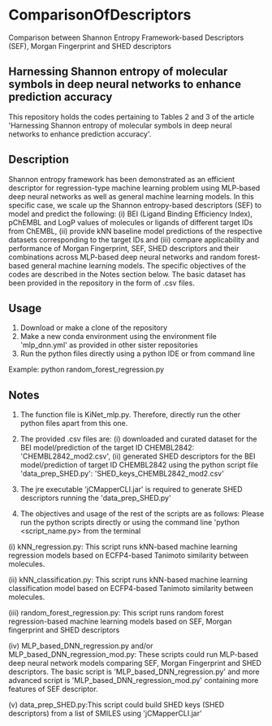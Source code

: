 # ComparisonOfDescriptors
Comparison between Shannon Entropy Framework-based Descriptors (SEF), Morgan Fingerprint and SHED descriptors

Harnessing Shannon entropy of molecular symbols in deep neural networks to enhance prediction accuracy
------------------------------------------------------------------------------------------------------
This repository holds the codes pertaining to Tables 2 and 3 of the article 'Harnessing Shannon entropy of molecular symbols in deep neural networks to enhance prediction accuracy'.

Description
-----------
Shannon entropy framework has been demonstrated as an efficient descriptor for regression-type machine learning problem using MLP-based deep neural networks as well as general machine learning models. In this specific case, we scale up the Shannon entropy-based descriptors (SEF) to model and predict the following: (i) BEI (Ligand Binding Efficiency Index), pChEMBL and LogP values of molecules or ligands of different target IDs from ChEMBL, (ii) provide kNN baseline model predictions of the respective datasets corresponding to the target IDs and (iii) compare applicability and performance of Morgan Fingerprint, SEF, SHED descriptors and their combinations across MLP-based deep neural networks and random forest-based general machine learning models. The specific objectives of the codes are described in the Notes section below. The basic dataset has been provided in the repository in the form of .csv files.

Usage
-----
1. Download or make a clone of the repository
2. Make a new conda environment using the environment file 'mlp_dnn.yml' as provided in other sister repositories
3. Run the python files directly using a python IDE or from command line

Example: python random_forest_regression.py

Notes
-----
1. The function file is KiNet_mlp.py. Therefore, directly run the other python files apart from this one.

2. The provided .csv files are: (i) downloaded and curated dataset for the BEI model/prediction of the target ID CHEMBL2842: 'CHEMBL2842_mod2.csv', (ii) generated SHED descriptors for the BEI model/prediction of target ID CHEMBL2842 using the python script file 'data_prep_SHED.py': 'SHED_keys_CHEMBL2842_mod2.csv'

3. The jre executable 'jCMapperCLI.jar' is required to generate SHED descriptors running the 'data_prep_SHED.py'

4. The objectives and usage of the rest of the scripts are as follows: Please run the python scripts directly or using the command line 'python <script_name.py> from the terminal

(i) kNN_regression.py: This script runs kNN-based machine learning regression models based on ECFP4-based Tanimoto similarity between molecules.

(ii) kNN_classification.py: This script runs kNN-based machine learning classification model based on ECFP4-based Tanimoto similarity between molecules.

(iii) random_forest_regression.py: This script runs random forest regression-based machine learning models based on SEF, Morgan fingerprint and SHED descriptors

(iv) MLP_based_DNN_regression.py and/or MLP_based_DNN_regression_mod.py: These scripts could run MLP-based deep neural network models comparing SEF, Morgan Fingerprint and SHED descriptors. The basic script is 'MLP_based_DNN_regression.py' and more advanced script is 'MLP_based_DNN_regression_mod.py' containing more features of SEF descriptor.

(v) data_prep_SHED.py:This script could build SHED keys (SHED descriptors) from a list of SMILES using 'jCMapperCLI.jar' 


